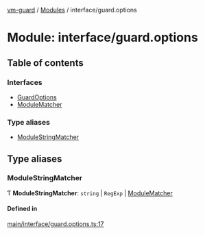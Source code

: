[vm-guard](../README.md) / [Modules](../modules.md) / interface/guard.options

# Module: interface/guard.options

## Table of contents

### Interfaces

- [GuardOptions](../interfaces/interface_guard_options.guardoptions.md)
- [ModuleMatcher](../interfaces/interface_guard_options.modulematcher.md)

### Type aliases

- [ModuleStringMatcher](interface_guard_options.md#modulestringmatcher)

## Type aliases

### ModuleStringMatcher

Ƭ **ModuleStringMatcher**: `string` \| `RegExp` \| [ModuleMatcher](../interfaces/interface_guard_options.modulematcher.md)

#### Defined in

[main/interface/guard.options.ts:17](https://github.com/canguser/vm-guard/blob/a5740c2/main/interface/guard.options.ts#L17)
